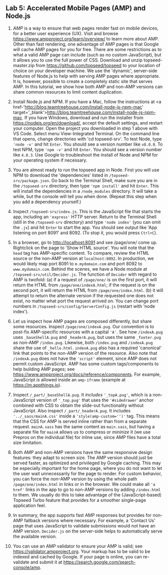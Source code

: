 ## Lab 5: Accelerated Mobile Pages (AMP) and Node.js

1. _AMP_ is a way to ensure that web pages render fast on mobile devices, for a better user experience (UX). Visit and browse <a href='https://www.ampproject.org/learn/overview/' target='_blank'>https://www.ampproject.org/learn/overview/</a> to learn more about AMP. Other than fast rendering, one advantage of AMP pages is that Google will cache AMP pages for you for free. There are some restrictions as to what a valid AMP page can include (such as no custom JavaScript), but it allows you to use the full power of CSS. Download and unzip topseed-master.zip from <a href='https://github.com/topseed/topseed' target='_blank'>https://github.com/topseed/topseed</a> to your location of choice on your developer machine. We use the 'dynamic', server-side features of Node.js to help with serving AMP pages where appropriate. It is, however, possible to create a completely static site that serves AMP. In this tutorial, we show how both AMP and non-AMP versions can share common resources to limit content duplication.

2. Install Node.js and NPM. If you have a Mac, follow the instructions at <a href-'http://blog.teamtreehouse.com/install-node-js-npm-mac' target='_blank'>http://blog.teamtreehouse.com/install-node-js-npm-mac</a>. If you have Windows, download and run the installer from <a href='https://nodejs.org/en/download/' target='_blank'>https://nodejs.org/en/download/</a>, accept the default settings, and restart your computer. Open the project you downloaded in step 1 above with VS Code. Select menu View-Integrated Terminal. On the command line that opens, change directories with 'cd topseed-srv'. To test Node, type `'node -v'` and hit `Enter`. You should see a version number like `v8.0.0`. To test NPM, type `'npm -v'` and hit `Enter`. You should see a version number like `4.0.3`. Use Google to troubleshoot the install of Node and NPM for your operating system if necessary. 

3. You are almost ready to run the topseed app in Node. First you will use NPM to download the 'dependencies' listed in `/topseed-srv/package.json`. Go back to the Terminal Shell, make sure you are in the `/topseed-srv` directory, then type `'npm install'` and hit `Enter`. This will install the dependencies in a `/node_modules` directory. It will take a while, but the console will tell you when done. (Repeat this step when you add a dependency yourself.)

4. Inspect `/topseed-srv/index.js`. This is the JavaScript file that starts the app, including an `'express'` HTTP server. Return to the Terminal Shell (still in the `/topseed-srv` directory) and type `'node index'` (you can omit the `.js`) and hit `Enter` to start the app. You should see output like 'App listening on port 8091' and 8092. (To stop it, you would press `Ctrl+C`).

5. In a browser, go to <a href='http://localhost:8091' target='_blank'>http://localhost:8091</a> and see /page/one/ come up. Rightclick on the page to 'Show HTML source'. You will note that the `head` tag has AMP-specific content. To compare, review the HTML source or the non-AMP version at `localhost:8092`.
In production, we would likely map port 8091 to `m.mydomain.com` and port 8092 to `www.mydomain.com`. Behind the scenes, we have a Node module at `/topseed-srv/util/Decider.js`. The function of `Decider` with regard to AMP is twofold: (a) if a request of `/page/one/` is on the first port, it will return the HTML from `/page/one/indexA.html`; if the request is on the second port, it will return the HTML from `/page/one/index.html`.  (b) it will attempt to return the alternate version if the requested one does not exist, no matter what port the request arrived on. You can change port numbers in `/topseed-srv/config/ServerConfig.js` (restart with 'node index').

6. Let us inspect how AMP pages are composed differently, but share some resources. Inspect `/page/one/indexA.pug`. Our convention is to post-fix AMP-specific resources with a capital `'A'`. See how `/indexA.pug` uses `_baseShellA.pug` and `_headerA.pug`, but uses the same `_footer.pug` as non-AMP `/index.pug`.
Likewise, both `/index.pug` and `/indexA.pug` share the use of `_hello.html`.
`indexA.pug` also has a required 'canonical' link that points to the non-AMP version of the resource. Also note that `/indexA.pug` does not have the `'script'` element, since AMP does not permit custom JavaScript. AMP has some custom tags/components to help building AMP pages; see <a href='https://www.ampproject.org/docs/reference/components' target='_blank'>https://www.ampproject.org/docs/reference/components</a>. For example, JavaScript _is_ allowed inside an `amp-iframe` (example at <a href='https://m.appthings.io' target='_blank'>https://m.appthings.io</a>). 

7. Inspect `/_part/_baseShellA.pug`. It _includes_ `'_topA.pug'`, which is a non-JavaScript version of `'_top.pug'` that uses the `'#sidedrawer`' anchor combined with CSS to obtain the slide-out functionality without JavaScript. Also inspect `/_part/_headerA.pug`. It includes `'../_sass/mainA.css'` inside a `'style(amp-custom='')'` tag. This means that the CSS for AMP is served inline rather than from a separate request. `mainA.sass` has the same content as `main.sass`, but having a separate file for `mainA` allows us to compress or _mininize_ it (we use Prepros on the individual file) for inline use, since AMP files have a total size limitation.

8. Both AMP and non-AMP versions have the same responsive design features: they adapt to screen size. The AMP version should just be served faster, as optimized and privileged by Google caching. This may be especially important for the home page, where you do not want to let the user wait unnecessarily for the page to render. For custom behavior, you can force the _non_-AMP version by using the whole path `/page/one/index.html` in links or in the browser. We could make all `'a href'` links in the app to go to non-AMP versions by adding `/index.html` to them. We usually do this to take advantage of the (JavaScript-based) Topseed Turbo feature that provides for a smoother single-page application feel.

9. In summary, the app supports fast AMP responses but provides for non-AMP fallback versions where necessary. For example, a 'Contact Us' page that uses JavaScript to validate submissions would not have an AMP version. `Decider.js` on the server-side helps to automatically serve the available version.

10. You can use an AMP validator to ensure your AMP is valid; see <a href='https://validator.ampproject.org' target='_blank'>https://validator.ampproject.org</a>. Your markup has to be valid to be indexed and cached by Google. If your page is online, you can re-validate and submit it at <a href='https://search.google.com/search-console/amp' target='_blank'>https://search.google.com/search-console/amp</a>.
